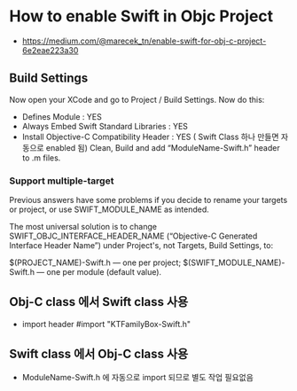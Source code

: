 #  How to enable Swift in Objc Project

- https://medium.com/@marecek_tn/enable-swift-for-obj-c-project-6e2eae223a30

## Build Settings 
Now open your XCode and go to Project / Build Settings. Now do this:
- Defines Module : YES
- Always Embed Swift Standard Libraries : YES
- Install Objective-C Compatibility Header : YES ( Swift Class 하나 만들면 자동으로 enabled 됨)
Clean, Build and add “ModuleName-Swift.h” header to .m files.

### Support multiple-target  
Previous answers have some problems if you decide to rename your targets or project, or use SWIFT_MODULE_NAME as intended.

The most universal solution is to change SWIFT_OBJC_INTERFACE_HEADER_NAME (“Objective-C Generated Interface Header Name”) under Project's, not Targets, Build Settings, to:
 
$(PROJECT_NAME)-Swift.h — one per project;
$(SWIFT_MODULE_NAME)-Swift.h — one per module (default value).


## Obj-C class 에서 Swift class 사용 
- import header 
#import "KTFamilyBox-Swift.h" 

## Swift class 에서 Obj-C class 사용 
- ModuleName-Swift.h 에 자동으로 import 되므로 별도 작업 필요없음 


